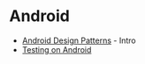 # Android

* [Android Design Patterns](http://code.tutsplus.com/articles/introduction-to-android-design-patterns--cms-20808) - Intro
* [Testing on Android](http://code.tutsplus.com/articles/testing-on-android-what-are-your-options--cms-20399)
